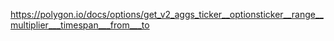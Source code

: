 https://polygon.io/docs/options/get_v2_aggs_ticker__optionsticker__range__multiplier___timespan___from___to